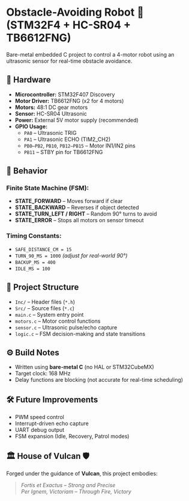 # Obstacle-Avoiding Robot 🤖 (STM32F4 + HC-SR04 + TB6612FNG)

Bare-metal embedded C project to control a 4-motor robot using an ultrasonic sensor for real-time obstacle avoidance.

## 🔧 Hardware

- **Microcontroller:** STM32F407 Discovery
- **Motor Driver:** TB6612FNG (x2 for 4 motors)
- **Motors:** 48:1 DC gear motors
- **Sensor:** HC-SR04 Ultrasonic
- **Power:** External 5V motor supply (recommended)
- **GPIO Usage:**
  - `PA0` – Ultrasonic TRIG
  - `PA1` – Ultrasonic ECHO (TIM2_CH2)
  - `PB0–PB2`, `PB10`, `PB12–PB15` – Motor IN1/IN2 pins
  - `PB11` – STBY pin for TB6612FNG

## 🧠 Behavior

### Finite State Machine (FSM):
- **STATE_FORWARD** – Moves forward if clear
- **STATE_BACKWARD** – Reverses if object detected
- **STATE_TURN_LEFT / RIGHT** – Random 90° turns to avoid
- **STATE_ERROR** – Stops all motors on sensor timeout

### Timing Constants:
- `SAFE_DISTANCE_CM = 15`
- `TURN_90_MS = 1000` *(adjust for real-world 90°)*
- `BACKUP_MS = 400`
- `IDLE_MS = 100`

## 📂 Project Structure

- `Inc/` – Header files (`*.h`)
- `Src/` – Source files (`*.c`)
- `main.c` – System entry point
- `motors.c` – Motor control functions
- `sensor.c` – Ultrasonic pulse/echo capture
- `logic.c` – FSM decision-making and state transitions

## ⚙️ Build Notes

- Written using **bare-metal C** (no HAL or STM32CubeMX)
- Target clock: 168 MHz
- Delay functions are blocking (not accurate for real-time scheduling)

## 🛠️ Future Improvements

- PWM speed control
- Interrupt-driven echo capture
- UART debug output
- FSM expansion (Idle, Recovery, Patrol modes)

## 🏛️ House of Vulcan 🛡️
Forged under the guidance of **Vulcan**, this project embodies:
> *Fortis et Exactus – Strong and Precise*  
> *Per Ignem, Victoriam – Through Fire, Victory*



